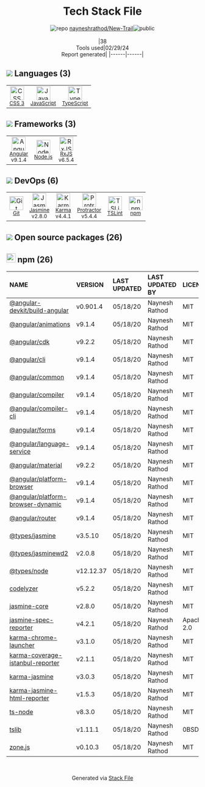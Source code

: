 <!--
&lt;--- Readme.md Snippet without images Start ---&gt;
## Tech Stack
nayneshrathod/New-Trail is built on the following main stack:

- [JavaScript](https://developer.mozilla.org/en-US/docs/Web/JavaScript) – Languages
- [TypeScript](http://www.typescriptlang.org) – Languages
- [Angular](https://angular.io) – Javascript MVC Frameworks
- [Node.js](http://nodejs.org/) – Frameworks (Full Stack)
- [RxJS](http://reactivex.io/rxjs/) – Concurrency Frameworks
- [Jasmine](http://jasmine.github.io/) – Javascript Testing Framework
- [Karma](http://karma-runner.github.io/) – Browser Testing
- [Protractor](http://angular.github.io/protractor) – Javascript Testing Framework
- [TSLint](https://github.com/palantir/tslint) – Code Review

Full tech stack [here](/techstack.md)

&lt;--- Readme.md Snippet without images End ---&gt;

&lt;--- Readme.md Snippet with images Start ---&gt;
## Tech Stack
nayneshrathod/New-Trail is built on the following main stack:

- <img width='25' height='25' src='https://img.stackshare.io/service/1209/javascript.jpeg' alt='JavaScript'/> [JavaScript](https://developer.mozilla.org/en-US/docs/Web/JavaScript) – Languages
- <img width='25' height='25' src='https://img.stackshare.io/service/1612/bynNY5dJ.jpg' alt='TypeScript'/> [TypeScript](http://www.typescriptlang.org) – Languages
- <img width='25' height='25' src='https://img.stackshare.io/service/3745/cb8U-gL6_400x400.jpg' alt='Angular'/> [Angular](https://angular.io) – Javascript MVC Frameworks
- <img width='25' height='25' src='https://img.stackshare.io/service/1011/n1JRsFeB_400x400.png' alt='Node.js'/> [Node.js](http://nodejs.org/) – Frameworks (Full Stack)
- <img width='25' height='25' src='https://img.stackshare.io/service/1796/984368.png' alt='RxJS'/> [RxJS](http://reactivex.io/rxjs/) – Concurrency Frameworks
- <img width='25' height='25' src='https://img.stackshare.io/service/831/7c0b595409af531b9cdeb07f8c513e8b.png' alt='Jasmine'/> [Jasmine](http://jasmine.github.io/) – Javascript Testing Framework
- <img width='25' height='25' src='https://img.stackshare.io/service/1420/TidYGd6a.png' alt='Karma'/> [Karma](http://karma-runner.github.io/) – Browser Testing
- <img width='25' height='25' src='https://img.stackshare.io/service/1754/protractor-logo1.png' alt='Protractor'/> [Protractor](http://angular.github.io/protractor) – Javascript Testing Framework
- <img width='25' height='25' src='https://img.stackshare.io/service/5561/303157.png' alt='TSLint'/> [TSLint](https://github.com/palantir/tslint) – Code Review

Full tech stack [here](/techstack.md)

&lt;--- Readme.md Snippet with images End ---&gt;
-->
<div align="center">

# Tech Stack File
![](https://img.stackshare.io/repo.svg "repo") [nayneshrathod/New-Trail](https://github.com/nayneshrathod/New-Trail)![](https://img.stackshare.io/public_badge.svg "public")
<br/><br/>
|38<br/>Tools used|02/29/24 <br/>Report generated|
|------|------|
</div>

## <img src='https://img.stackshare.io/languages.svg'/> Languages (3)
<table><tr>
  <td align='center'>
  <img width='36' height='36' src='https://img.stackshare.io/service/6727/css.png' alt='CSS 3'>
  <br>
  <sub><a href="https://developer.mozilla.org/en-US/docs/Web/CSS/CSS3">CSS 3</a></sub>
  <br>
  <sub></sub>
</td>

<td align='center'>
  <img width='36' height='36' src='https://img.stackshare.io/service/1209/javascript.jpeg' alt='JavaScript'>
  <br>
  <sub><a href="https://developer.mozilla.org/en-US/docs/Web/JavaScript">JavaScript</a></sub>
  <br>
  <sub></sub>
</td>

<td align='center'>
  <img width='36' height='36' src='https://img.stackshare.io/service/1612/bynNY5dJ.jpg' alt='TypeScript'>
  <br>
  <sub><a href="http://www.typescriptlang.org">TypeScript</a></sub>
  <br>
  <sub></sub>
</td>

</tr>
</table>

## <img src='https://img.stackshare.io/frameworks.svg'/> Frameworks (3)
<table><tr>
  <td align='center'>
  <img width='36' height='36' src='https://img.stackshare.io/service/3745/cb8U-gL6_400x400.jpg' alt='Angular'>
  <br>
  <sub><a href="https://angular.io">Angular</a></sub>
  <br>
  <sub>v9.1.4</sub>
</td>

<td align='center'>
  <img width='36' height='36' src='https://img.stackshare.io/service/1011/n1JRsFeB_400x400.png' alt='Node.js'>
  <br>
  <sub><a href="http://nodejs.org/">Node.js</a></sub>
  <br>
  <sub></sub>
</td>

<td align='center'>
  <img width='36' height='36' src='https://img.stackshare.io/service/1796/984368.png' alt='RxJS'>
  <br>
  <sub><a href="http://reactivex.io/rxjs/">RxJS</a></sub>
  <br>
  <sub>v6.5.4</sub>
</td>

</tr>
</table>

## <img src='https://img.stackshare.io/devops.svg'/> DevOps (6)
<table><tr>
  <td align='center'>
  <img width='36' height='36' src='https://img.stackshare.io/service/1046/git.png' alt='Git'>
  <br>
  <sub><a href="http://git-scm.com/">Git</a></sub>
  <br>
  <sub></sub>
</td>

<td align='center'>
  <img width='36' height='36' src='https://img.stackshare.io/service/831/7c0b595409af531b9cdeb07f8c513e8b.png' alt='Jasmine'>
  <br>
  <sub><a href="http://jasmine.github.io/">Jasmine</a></sub>
  <br>
  <sub>v2.8.0</sub>
</td>

<td align='center'>
  <img width='36' height='36' src='https://img.stackshare.io/service/1420/TidYGd6a.png' alt='Karma'>
  <br>
  <sub><a href="http://karma-runner.github.io/">Karma</a></sub>
  <br>
  <sub>v4.4.1</sub>
</td>

<td align='center'>
  <img width='36' height='36' src='https://img.stackshare.io/service/1754/protractor-logo1.png' alt='Protractor'>
  <br>
  <sub><a href="http://angular.github.io/protractor">Protractor</a></sub>
  <br>
  <sub>v5.4.4</sub>
</td>

<td align='center'>
  <img width='36' height='36' src='https://img.stackshare.io/service/5561/303157.png' alt='TSLint'>
  <br>
  <sub><a href="https://github.com/palantir/tslint">TSLint</a></sub>
  <br>
  <sub></sub>
</td>

<td align='center'>
  <img width='36' height='36' src='https://img.stackshare.io/service/1120/lejvzrnlpb308aftn31u.png' alt='npm'>
  <br>
  <sub><a href="https://www.npmjs.com/">npm</a></sub>
  <br>
  <sub></sub>
</td>

</tr>
</table>


## <img src='https://img.stackshare.io/group.svg' /> Open source packages (26)</h2>

## <img width='24' height='24' src='https://img.stackshare.io/service/1120/lejvzrnlpb308aftn31u.png'/> npm (26)

|NAME|VERSION|LAST UPDATED|LAST UPDATED BY|LICENSE|VULNERABILITIES|
|:------|:------|:------|:------|:------|:------|
|[@angular-devkit/build-angular](https://www.npmjs.com/@angular-devkit/build-angular)|v0.901.4|05/18/20|Naynesh Rathod |MIT|N/A|
|[@angular/animations](https://www.npmjs.com/@angular/animations)|v9.1.4|05/18/20|Naynesh Rathod |MIT|N/A|
|[@angular/cdk](https://www.npmjs.com/@angular/cdk)|v9.2.2|05/18/20|Naynesh Rathod |MIT|N/A|
|[@angular/cli](https://www.npmjs.com/@angular/cli)|v9.1.4|05/18/20|Naynesh Rathod |MIT|N/A|
|[@angular/common](https://www.npmjs.com/@angular/common)|v9.1.4|05/18/20|Naynesh Rathod |MIT|N/A|
|[@angular/compiler](https://www.npmjs.com/@angular/compiler)|v9.1.4|05/18/20|Naynesh Rathod |MIT|N/A|
|[@angular/compiler-cli](https://www.npmjs.com/@angular/compiler-cli)|v9.1.4|05/18/20|Naynesh Rathod |MIT|N/A|
|[@angular/forms](https://www.npmjs.com/@angular/forms)|v9.1.4|05/18/20|Naynesh Rathod |MIT|N/A|
|[@angular/language-service](https://www.npmjs.com/@angular/language-service)|v9.1.4|05/18/20|Naynesh Rathod |MIT|N/A|
|[@angular/material](https://www.npmjs.com/@angular/material)|v9.2.2|05/18/20|Naynesh Rathod |MIT|N/A|
|[@angular/platform-browser](https://www.npmjs.com/@angular/platform-browser)|v9.1.4|05/18/20|Naynesh Rathod |MIT|N/A|
|[@angular/platform-browser-dynamic](https://www.npmjs.com/@angular/platform-browser-dynamic)|v9.1.4|05/18/20|Naynesh Rathod |MIT|N/A|
|[@angular/router](https://www.npmjs.com/@angular/router)|v9.1.4|05/18/20|Naynesh Rathod |MIT|N/A|
|[@types/jasmine](https://www.npmjs.com/@types/jasmine)|v3.5.10|05/18/20|Naynesh Rathod |MIT|N/A|
|[@types/jasminewd2](https://www.npmjs.com/@types/jasminewd2)|v2.0.8|05/18/20|Naynesh Rathod |MIT|N/A|
|[@types/node](https://www.npmjs.com/@types/node)|v12.12.37|05/18/20|Naynesh Rathod |MIT|N/A|
|[codelyzer](https://www.npmjs.com/codelyzer)|v5.2.2|05/18/20|Naynesh Rathod |MIT|N/A|
|[jasmine-core](https://www.npmjs.com/jasmine-core)|v2.8.0|05/18/20|Naynesh Rathod |MIT|N/A|
|[jasmine-spec-reporter](https://www.npmjs.com/jasmine-spec-reporter)|v4.2.1|05/18/20|Naynesh Rathod |Apache-2.0|N/A|
|[karma-chrome-launcher](https://www.npmjs.com/karma-chrome-launcher)|v3.1.0|05/18/20|Naynesh Rathod |MIT|N/A|
|[karma-coverage-istanbul-reporter](https://www.npmjs.com/karma-coverage-istanbul-reporter)|v2.1.1|05/18/20|Naynesh Rathod |MIT|N/A|
|[karma-jasmine](https://www.npmjs.com/karma-jasmine)|v3.0.3|05/18/20|Naynesh Rathod |MIT|N/A|
|[karma-jasmine-html-reporter](https://www.npmjs.com/karma-jasmine-html-reporter)|v1.5.3|05/18/20|Naynesh Rathod |MIT|N/A|
|[ts-node](https://www.npmjs.com/ts-node)|v8.3.0|05/18/20|Naynesh Rathod |MIT|N/A|
|[tslib](https://www.npmjs.com/tslib)|v1.11.1|05/18/20|Naynesh Rathod |0BSD|N/A|
|[zone.js](https://www.npmjs.com/zone.js)|v0.10.3|05/18/20|Naynesh Rathod |MIT|N/A|

<br/>
<div align='center'>

Generated via [Stack File](https://github.com/marketplace/stack-file)
